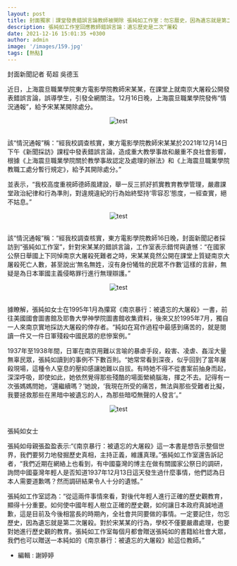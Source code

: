 ```yaml
---
layout: post
title: 封面獨家｜課堂發表錯誤言論教師被開除 張純如工作室：勿忘曆史，因為遺忘就是第二次“屠殺” 
description: 張純如工作室回應教師錯誤言論：遺忘歷史是二次“屠殺
date: 2021-12-16 15:01:35 +0300
author: admin
image: '/images/159.jpg'
tags: [熱點]
---
```

封面新聞記者 荀超 吳德玉

近日，上海震旦職業學院東方電影學院教師宋某某，在課堂上就南京大屠殺公開發表錯誤言論，誤導學生，引發全網關注。12月16日晚，上海震旦職業學院發佈“情況通報”，給予宋某某開除處分。

<center><img src="https://de.irischanglabs.com/images/155.jpg" title="test"></center>
<br>

該“情況通報”稱：“經我校調查核實，東方電影學院教師宋某某於2021年12月14日下午《新聞採訪》課程中發表錯誤言論，造成重大教學事故和嚴重不良社會影響，根據《上海震旦職業學院關於教學事故認定及處理的辦法》和《上海震旦職業學院教職工處分暫行規定》，給予其開除處分。”

並表示，“我校高度重視師德師風建設，舉一反三抓好抓實教育教學管理，嚴肅課堂政治紀律和行為準則，對違規違紀的行為始終堅持‘零容忍’態度，一經查實，絕不姑息。”

<center><img src="https://de.irischanglabs.com/images/156.jpg" title="test"></center>
<br>

該“情況通報”稱：“經我校調查核實，東方電影學院教師16日晚，封面新聞記者採訪到“張純如工作室”，針對宋某某的錯誤言論，工作室表示錯愕與遺憾：“在國家公祭日舉國上下同悼南京大屠殺死難者之時，宋某某竟然公開在課堂上質疑南京大屠殺死亡人數，甚至說出‘無名無姓，沒有身份犧牲的民眾不作數’這樣的言辭，無疑是為日本軍國主義侵略罪行進行無理辯護。”

<center><img src="https://de.irischanglabs.com/images/157.jpg" title="test"></center>
<br>

據瞭解，張純如女士在1995年1月為攥寫《南京暴行：被遺忘的大屠殺》一書，前往美國國會圖書館及耶魯大學神學院圖書館收集資料，後來又於1995年7月，獨自一人來南京實地採訪大屠殺的倖存者。“純如在寫作過程中最感到痛苦的，就是閱讀一件又一件日軍殘殺中國民眾的悲慘案例。”

1937年至1938年間，日軍在南京用難以言喻的暴虐手段，殺害、凌虐、姦淫大量無辜民眾，張純如讀到的事例不下數百則。“她常常看到深夜，似乎回到了當年屠殺現場，這種令人窒息的壓抑感讓她難以自拔。有時她不得不從書案前抽身而起，深深呼吸，即使如此，她依然覺得那些殘酷的場面縈繞腦海，揮之不去。記得有一次張媽媽問她，‘還繼續嗎？’她說，‘我現在所受的痛苦，無法與那些受難者比擬，我要拯救那些在黑暗中被遺忘的人，為那些暗啞無聲的人發言’。”

<center><img src="https://de.irischanglabs.com/images/158.jpg" title="test"></center>
<br>

張純如女士

張純如母親張盈盈表示:“《南京暴行：被遺忘的大屠殺》這一本書是想告示整個世界，我們要努力地發掘歷史真相，主持正義，維護真理。”張純如工作室還告訴記者，“我們近期在網絡上也看到，有中國臺灣的博主在做有關國家公祭日的調研，詢問中國臺灣年輕人是否知道1937年12月13日這天發生過什麼事情，他們認為日本人需要道歉嗎？然而調研結果令人十分的遺憾。”

張純如工作室認為：“從這兩件事情來看，對後代年輕人進行正確的歷史觀教育，顯得十分重要。如何使中國年輕人樹立正確的歷史觀，如何讓日本政府真誠地道歉，這是目前及今後相當長的時期內，全社會共同要做的事情。一定要記住，勿忘歷史，因為遺忘就是第二次屠殺。對於宋某某的行為，學校不僅要嚴肅處理，也要對她進行歷史觀的教育。張純如工作室每個月都會贈送張純如的書籍給社會大眾，我們也可以贈送一本純如的《南京暴行：被遺忘的大屠殺》給這位教師。”

* 編輯 : 謝婷婷
